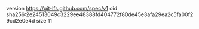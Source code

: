 version https://git-lfs.github.com/spec/v1
oid sha256:2e24513049c3229ee48388fd404772f80de45e3afa29ea2c5fa00f29cd2e0e4d
size 11
